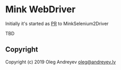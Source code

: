 Mink WebDriver
=================================

Initially it's started as [PR](https://github.com/minkphp/MinkSelenium2Driver/pull/304) to MinkSelenium2Driver

TBD

Copyright
---------

Copyright (c) 2019 Oleg Andreyev <oleg@andreyev.lv>
